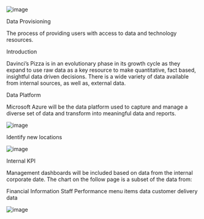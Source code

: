 ![image](https://user-images.githubusercontent.com/43391446/69773683-7de6d080-1161-11ea-9a09-c8feae6f524a.png)

Data Provisioning

The process of providing users with access to data and technology resources. 

Introduction

Davinci’s Pizza is in an evolutionary phase in its growth cycle as they expand to use raw data as a key resource to make quantitative, fact based, insightful data driven decisions. There is a wide variety of data available from internal sources, as well as, external data.

Data Platform

Microsoft Azure will be the data platform used to capture and manage a diverse set of data and transform into meaningful data and reports.

![image](https://user-images.githubusercontent.com/43391446/69775490-e1273180-1166-11ea-8968-9bf4124ee37c.png)

Identify new locations

![image](https://user-images.githubusercontent.com/43391446/69775678-7aeede80-1167-11ea-9e5b-0c8280cc9011.png)

Internal KPI

Management dashboards will be included based on data from the internal corporate date. The chart on the follow page is a subset of the data from: 

Financial Information 
Staff Performance
menu items data
customer delivery data

![image](https://user-images.githubusercontent.com/43391446/69775761-c903e200-1167-11ea-9f83-8c7ba0fd82d9.png)

